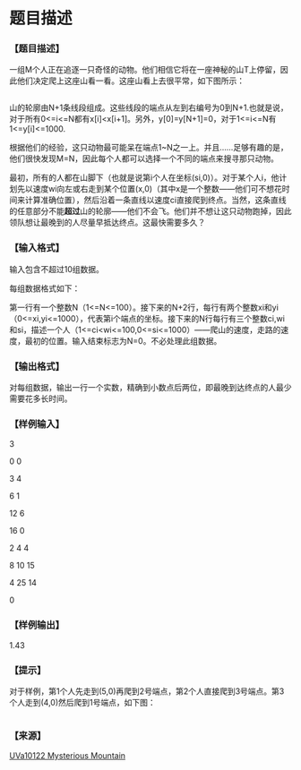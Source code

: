 # 题目描述


<h3>
【题目描述】
</h3>
<p>
一组M个人正在追逐一只奇怪的动物。他们相信它将在一座神秘的山T上停留，因此他们决定爬上这座山看一看。这座山看上去很平常，如下图所示：
</p>
<p>
<img src="/upload/image/20140826/20140826134000_44456.gif" alt=""/> 
</p>
<p>
山的轮廓由N+1条线段组成。这些线段的端点从左到右编号为0到N+1.也就是说，对于所有0&lt;=i&lt;=N都有x[i]&lt;x[i+1]。另外，y[0]=y[N+1]=0，对于1&lt;=i&lt;=N有1&lt;=y[i]&lt;=1000.
</p>
<p>
根据他们的经验，这只动物最可能呆在端点1~N之一上。并且……足够有趣的是，他们很快发现M=N，因此每个人都可以选择一个不同的端点来搜寻那只动物。
</p>
<p>
最初，所有的人都在山脚下（也就是说第i个人在坐标(si,0)）。对于某个人i，他计划先以速度wi向左或右走到某个位置(x,0)（其中x是一个整数——他们可不想花时间来计算准确位置），然后沿着一条直线以速度ci直接爬到终点。当然，这条直线的任意部分不能<strong>超过</strong>山的轮廓——他们不会飞。他们并不想让这只动物跑掉，因此领队想让最晚到的人尽量早抵达终点。这最快需要多久？
</p>
<h3>
【输入格式】
</h3>
<p>
输入包含不超过10组数据。
</p>
<p>
每组数据格式如下：
</p>
<p>
第一行有一个整数N（1&lt;=N&lt;=100）。接下来的N+2行，每行有两个整数xi和yi（0&lt;=xi,yi&lt;=1000），代表第i个端点的坐标。接下来的N行每行有三个整数ci,wi和si，描述一个人（1&lt;=ci&lt;wi&lt;=100,0&lt;=si&lt;=1000）——爬山的速度，走路的速度，最初的位置。输入结束标志为N=0。不必处理此组数据。
</p>
<h3>
【输出格式】
</h3>
<p>
对每组数据，输出一行一个实数，精确到小数点后两位，即最晚到达终点的人最少需要花多长时间。
</p>
<h3>
【样例输入】
</h3>
<p>
3
</p>
<p>
0 0
</p>
<p>
3 4
</p>
<p>
6 1
</p>
<p>
12 6
</p>
<p>
16 0
</p>
<p>
2 4 4
</p>
<p>
8 10 15
</p>
<p>
4 25 14
</p>
<p>
0
</p>
<h3>
【样例输出】
</h3>
<p>
1.43
</p>
<h3>
【提示】
</h3>
<p>
对于样例，第1个人先走到(5,0)再爬到2号端点，第2个人直接爬到3号端点。第3个人走到(4,0)然后爬到1号端点，如下图：
</p>
<p>
<img src="/upload/image/20140826/20140826135636_88553.gif" alt=""/> 
</p>
<h3>
【来源】
</h3>
<p>
<a href="http://uva.onlinejudge.org/index.php?option=com_onlinejudge&amp;Itemid=8&amp;page=show_problem&amp;problem=1063" target="_blank">UVa10122 Mysterious Mountain</a> 
</p>
